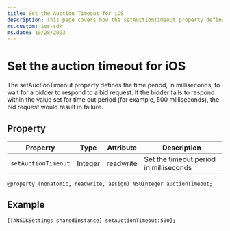 ```yaml
---
title: Set the Auction Timeout for iOS
description: This page covers how the setAuctionTimeout property defines the time period, in milliseconds, to wait for a bidder to respond to a bid request. If the bidder fails to respond, the bid request will fail. 
ms.custom: ios-sdk 
ms.date: 10/28/2023
---
```



# Set the auction timeout for iOS

The setAuctionTimeout property defines the time period, in milliseconds, to wait for a bidder to respond to a bid request. If the bidder fails to
respond within the value set for time out period (for example, 500 milliseconds), the bid request would result in failure.

## Property

| Property | Type | Attribute | Description |
|--|--|--|--|
| `setAuctionTimeout` | Integer | readwrite | Set the timeout period in milliseconds |

``` 
@property (nonatomic, readwrite, assign) NSUInteger auctionTimeout;
```

## Example

``` 
[[ANSDKSettings sharedInstance] setAuctionTimeout:500];
```
